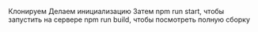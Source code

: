Клонируем
Делаем инициализацию
Затем npm run start, чтобы запустить на сервере
npm run build, чтобы посмотреть полную сборку